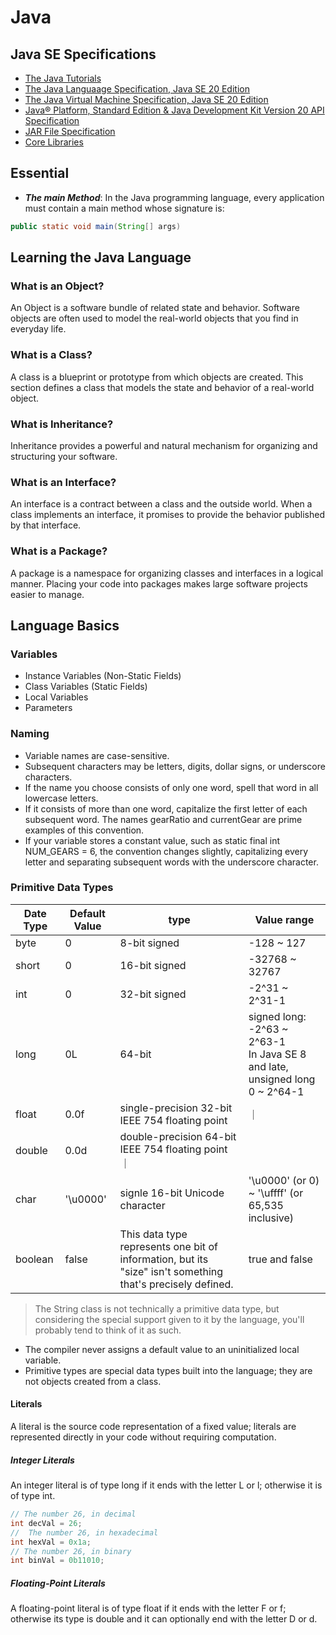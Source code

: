 # Java
## Java SE Specifications
* [The Java Tutorials](https://docs.oracle.com/javase/tutorial/tutorialLearningPaths.html)
* [The Java Languaage Specification, Java SE 20 Edition](https://docs.oracle.com/javase/specs/jls/se7/html/index.html)
* [The Java Virtual Machine Specification, Java SE 20 Edition](https://docs.oracle.com/javase/specs/jvms/se20/html/index.html)
* [Java® Platform, Standard Edition & Java Development Kit
Version 20 API Specification](https://docs.oracle.com/en/java/javase/20/docs/api/index.html)
* [JAR File Specification](https://docs.oracle.com/en/java/javase/20/docs/specs/jar/jar.html)
* [Core Libraries](https://docs.oracle.com/en/java/javase/20/core/java-core-libraries1.html)


## Essential
* ***The main Method***: In the Java programming language, every application must contain a main method whose signature is:
``` Java
public static void main(String[] args)
```

## Learning the Java Language
### What is an Object?
An Object is a software bundle of related state and behavior. Software objects are often used to model the real-world objects that you find in everyday life. 
### What is a Class?
A class is a blueprint or prototype from which objects are created. This section defines a class that models the state and behavior of a real-world object.
### What is Inheritance?
Inheritance provides a powerful and natural mechanism for organizing and structuring your software.
### What is an Interface?
An interface is a contract between a class and the outside world. When a class implements an interface, it promises to provide the behavior published by that interface.
### What is a Package?
A package is a namespace for organizing classes and interfaces in a logical manner. Placing your code into packages makes large software projects easier to manage.

## Language Basics

### Variables
* Instance Variables (Non-Static Fields)
* Class Variables (Static Fields)
* Local Variables
* Parameters

### Naming
* Variable names are case-sensitive.
* Subsequent characters may be letters, digits, dollar signs, or underscore characters.
* If the name you choose consists of only one word, spell that word in all lowercase letters.
* If it consists of more than one word, capitalize the first letter of each subsequent word. The names gearRatio and currentGear are prime examples of this convention.
* If your variable stores a constant value, such as static final int NUM_GEARS = 6, the convention changes slightly, capitalizing every letter and separating subsequent words with the underscore character.

### Primitive Data Types
| Date Type | Default Value | type | Value range |
| --- | --- | --- | --- |
| byte | 0 | 8-bit signed | -128 ~ 127 |
| short	| 0 | 16-bit signed | -32768 ~ 32767 |
| int	| 0 | 32-bit signed  | -2^31 ~ 2^31-1 |
| long | 0L | 64-bit | signed long: -2^63 ~ 2^63-1 <br /> In Java SE 8 and late, unsigned long 0 ~ 2^64-1 |
| float	| 0.0f | single-precision 32-bit IEEE 754 floating point | ｜
| double | 0.0d | double-precision 64-bit IEEE 754 floating point ｜ |
| char| '\u0000' | signle 16-bit Unicode character | '\u0000' (or 0) ~ '\uffff' (or 65,535 inclusive) |
| boolean| false | This data type represents one bit of information, but its "size" isn't something that's precisely defined. | true and false |

> The String class is not technically a primitive data type, but considering the special support given to it by the language, you'll probably tend to think of it as such.

* The compiler never assigns a default value to an uninitialized local variable.
* Primitive types are special data types built into the language; they are not objects created from a class.

#### Literals
A literal is the source code representation of a fixed value; literals are represented directly in your code without requiring computation.
##### Integer Literals
An integer literal is of type long if it ends with the letter L or l; otherwise it is of type int.
``` Java
// The number 26, in decimal
int decVal = 26;
//  The number 26, in hexadecimal
int hexVal = 0x1a;
// The number 26, in binary
int binVal = 0b11010;
```
##### Floating-Point Literals
A floating-point literal is of type float if it ends with the letter F or f; otherwise its type is double and it can optionally end with the letter D or d.
